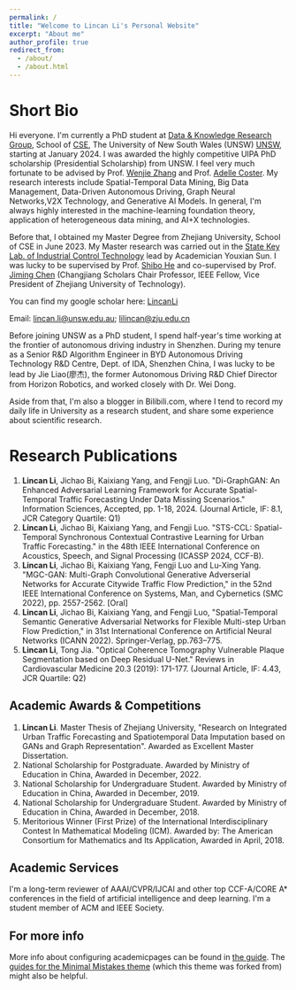```yaml
---
permalink: /
title: "Welcome to Lincan Li's Personal Website"
excerpt: "About me"
author_profile: true
redirect_from: 
  - /about/
  - /about.html
---
```


Short Bio
======
Hi everyone. I'm currently a PhD student at [Data & Knowledge Research Group](https://unswdb.github.io/index.html), School of [CSE](https://www.unsw.edu.au/engineering/our-schools/computer-science-and-engineering), The University of New South Wales (UNSW) [UNSW](), starting at January 2024. I was awarded the highly competitive UIPA PhD scholarship (Presidential Scholarship) from UNSW. I feel very much fortunate to be advised by Prof. [Wenjie Zhang](https://scholar.google.com.au/citations?user=yHTJo1kAAAAJ&hl=en) and Prof. [Adelle Coster](https://www.unsw.edu.au/staff/adelle-coster). My research interests include Spatial-Temporal Data Mining, Big Data Management, Data-Driven Autonomous Driving, Graph Neural Networks,V2X Technology, and Generative AI Models. In general, I'm always highly interested in the machine-learning foundation theory, application of heterogeneous data mining, and AI+X technologies. 

Before that, I obtained my Master Degree from Zhejiang University, School of CSE in June 2023. My Master research was carried out in the [State Key Lab. of Industrial Control Technology](http://nesc.zju.edu.cn/#/member/faculty) lead by Academician Youxian Sun. I was lucky to be supervised by Prof. [Shibo He](https://scholar.google.com/citations?user=5GOcb4gAAAAJ&hl=zh-CN) and co-supervised by Prof. [Jiming Chen](https://scholar.google.com/citations?user=zK9tvo8AAAAJ&hl=zh-CN) (Changjiang Scholars Chair Professor, IEEE Fellow, Vice President of Zhejiang University of Technology). 

You can find my google scholar here: [LincanLi](https://scholar.google.com/citations?user=2rsW8vgAAAAJ&hl=zh-CN)

Email: lincan.li@unsw.edu.au; lilincan@zju.edu.cn

Before joining UNSW as a PhD student, I spend half-year's time working at the frontier of autonomous driving industry in Shenzhen. During my tenure as a Senior R&D Algorithm Engineer in BYD Autonomous Driving Technology R&D Centre, Dept. of IDA, Shenzhen China, I was lucky to be lead by Jie Liao(廖杰), the former Autonomous Driving R&D Chief Director from Horizon Robotics, and worked closely with Dr. Wei Dong. 

Aside from that, I'm also a blogger in Bilibili.com, where I tend to record my daily life in University as a research student, and share some experience about scientific research.


Research Publications
======
1. **Lincan Li**, Jichao Bi, Kaixiang Yang, and Fengji Luo. "Di-GraphGAN: An Enhanced Adversarial Learning
Framework for Accurate Spatial-Temporal Traffic Forecasting Under Data Missing Scenarios." Information Sciences, Accepted, pp. 1-18, 2024. (Journal Article, IF: 8.1, JCR Category Quartile: Q1)
2. **Lincan Li**, Jichao Bi, Kaixiang Yang, and Fengji Luo. "STS-CCL: Spatial-Temporal Synchronous Contextual
Contrastive Learning for Urban Traffic Forecasting." in the 48th IEEE International Conference on Acoustics, Speech, and Signal Processing (ICASSP 2024, CCF-B).
3. **Lincan Li**, Jichao Bi, Kaixiang Yang, Fengji Luo and Lu-Xing Yang. "MGC-GAN: Multi-Graph Convolutional
Generative Adverserial Networks for Accurate Citywide Traffic Flow Prediction," in the 52nd IEEE International
Conference on Systems, Man, and Cybernetics (SMC 2022), pp. 2557-2562. [Oral]
4. **Lincan Li**, Jichao Bi, Kaixiang Yang, and Fengji Luo, "Spatial-Temporal Semantic Generative Adversarial Networks for Flexible Multi-step Urban Flow Prediction," in 31st International Conference on Artificial Neural Networks (ICANN 2022). Springer-Verlag, pp.763–775.
5. **Lincan Li**, Tong Jia. "Optical Coherence Tomography Vulnerable Plaque Segmentation based on Deep Residual U-Net." Reviews in Cardiovascular Medicine 20.3 (2019): 171-177. (Journal Article, IF: 4.43, JCR Quartile: Q2)

Academic Awards & Competitions
------
1. **Lincan Li**. Master Thesis of Zhejiang University, "Research on Integrated Urban Traffic Forecasting and Spatiotemporal Data Imputation based on GANs and Graph Representation". Awarded as Excellent Master Dissertation.
2. National Scholarship for Postgraduate. Awarded by Ministry of Education in China, Awarded in December, 2022.
3. National Scholarship for Undergraduare Student. Awarded by Ministry of Education in China, Awarded in December, 2019.
4. National Scholarship for Undergraduare Student. Awarded by Ministry of Education in China, Awarded in December, 2018.
5. Meritorious Winner (First Prize) of the International Interdisciplinary Contest In Mathematical Modeling (ICM). Awarded by: The American Consortium for Mathematics and Its Application, Awarded in April, 2018.

Academic Services
------
I'm a long-term reviewer of AAAI/CVPR/IJCAI and other top CCF-A/CORE A* conferences in the
field of artificial intelligence and deep learning. I'm a student member of ACM and IEEE Society.


For more info
------
More info about configuring academicpages can be found in [the guide](https://academicpages.github.io/markdown/). The [guides for the Minimal Mistakes theme](https://mmistakes.github.io/minimal-mistakes/docs/configuration/) (which this theme was forked from) might also be helpful.

